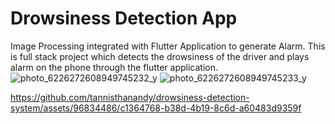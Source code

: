 # Drowsiness Detection App
Image Processing integrated with Flutter Application to generate Alarm.
This is full stack project which detects the drowsiness of the driver and plays alarm on the phone through the flutter application.
![photo_6226272608949745232_y](https://user-images.githubusercontent.com/91750359/235295376-ebc09ba9-a8b1-411c-9616-1ac5f2bb35e3.jpg)
![photo_6226272608949745233_y](https://user-images.githubusercontent.com/91750359/235295380-c1d5f8a2-8452-4617-a347-d260cc80756f.jpg)


https://github.com/tannisthanandy/drowsiness-detection-system/assets/96834486/c1364768-b38d-4b19-8c6d-a60483d9359f

